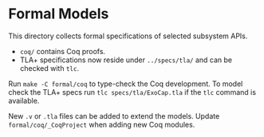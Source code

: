 # Formal Models

This directory collects formal specifications of selected subsystem APIs.

- `coq/` contains Coq proofs.
- TLA+ specifications now reside under `../specs/tla/` and can be
  checked with `tlc`.

Run `make -C formal/coq` to type-check the Coq development. To model
check the TLA+ specs run `tlc specs/tla/ExoCap.tla` if the `tlc`
command is available.

New `.v` or `.tla` files can be added to extend the models. Update
`formal/coq/_CoqProject` when adding new Coq modules.
